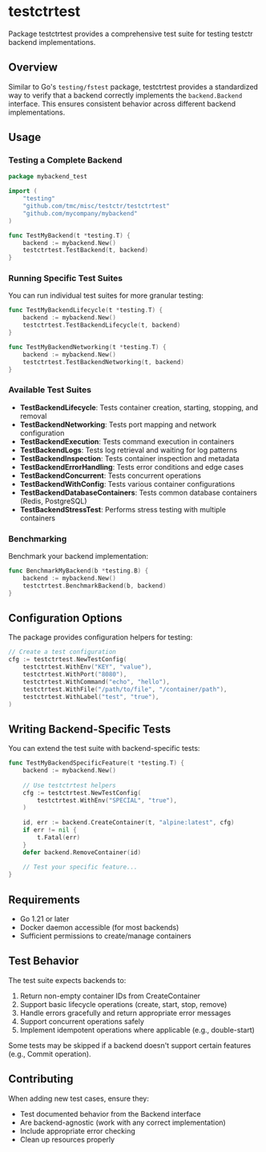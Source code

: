 # testctrtest

Package testctrtest provides a comprehensive test suite for testing testctr backend implementations.

## Overview

Similar to Go's `testing/fstest` package, testctrtest provides a standardized way to verify that a backend correctly implements the `backend.Backend` interface. This ensures consistent behavior across different backend implementations.

## Usage

### Testing a Complete Backend

```go
package mybackend_test

import (
    "testing"
    "github.com/tmc/misc/testctr/testctrtest"
    "github.com/mycompany/mybackend"
)

func TestMyBackend(t *testing.T) {
    backend := mybackend.New()
    testctrtest.TestBackend(t, backend)
}
```

### Running Specific Test Suites

You can run individual test suites for more granular testing:

```go
func TestMyBackendLifecycle(t *testing.T) {
    backend := mybackend.New()
    testctrtest.TestBackendLifecycle(t, backend)
}

func TestMyBackendNetworking(t *testing.T) {
    backend := mybackend.New()
    testctrtest.TestBackendNetworking(t, backend)
}
```

### Available Test Suites

- **TestBackendLifecycle**: Tests container creation, starting, stopping, and removal
- **TestBackendNetworking**: Tests port mapping and network configuration
- **TestBackendExecution**: Tests command execution in containers
- **TestBackendLogs**: Tests log retrieval and waiting for log patterns
- **TestBackendInspection**: Tests container inspection and metadata
- **TestBackendErrorHandling**: Tests error conditions and edge cases
- **TestBackendConcurrent**: Tests concurrent operations
- **TestBackendWithConfig**: Tests various container configurations
- **TestBackendDatabaseContainers**: Tests common database containers (Redis, PostgreSQL)
- **TestBackendStressTest**: Performs stress testing with multiple containers

### Benchmarking

Benchmark your backend implementation:

```go
func BenchmarkMyBackend(b *testing.B) {
    backend := mybackend.New()
    testctrtest.BenchmarkBackend(b, backend)
}
```

## Configuration Options

The package provides configuration helpers for testing:

```go
// Create a test configuration
cfg := testctrtest.NewTestConfig(
    testctrtest.WithEnv("KEY", "value"),
    testctrtest.WithPort("8080"),
    testctrtest.WithCommand("echo", "hello"),
    testctrtest.WithFile("/path/to/file", "/container/path"),
    testctrtest.WithLabel("test", "true"),
)
```

## Writing Backend-Specific Tests

You can extend the test suite with backend-specific tests:

```go
func TestMyBackendSpecificFeature(t *testing.T) {
    backend := mybackend.New()
    
    // Use testctrtest helpers
    cfg := testctrtest.NewTestConfig(
        testctrtest.WithEnv("SPECIAL", "true"),
    )
    
    id, err := backend.CreateContainer(t, "alpine:latest", cfg)
    if err != nil {
        t.Fatal(err)
    }
    defer backend.RemoveContainer(id)
    
    // Test your specific feature...
}
```

## Requirements

- Go 1.21 or later
- Docker daemon accessible (for most backends)
- Sufficient permissions to create/manage containers

## Test Behavior

The test suite expects backends to:

1. Return non-empty container IDs from CreateContainer
2. Support basic lifecycle operations (create, start, stop, remove)
3. Handle errors gracefully and return appropriate error messages
4. Support concurrent operations safely
5. Implement idempotent operations where applicable (e.g., double-start)

Some tests may be skipped if a backend doesn't support certain features (e.g., Commit operation).

## Contributing

When adding new test cases, ensure they:
- Test documented behavior from the Backend interface
- Are backend-agnostic (work with any correct implementation)
- Include appropriate error checking
- Clean up resources properly